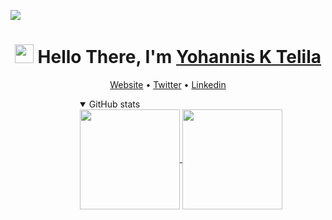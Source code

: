 ![](https://komarev.com/ghpvc/?username=joekifle&style=flat&label=Profile+Views)
  
<h1 align="center"><img src="https://raw.githubusercontent.com/sidbelbase/sidbelbase/master/wave.gif" width="30px"><strong> Hello There, 
 I'm <a href="https://joetelila.com">Yohannis K Telila</a> </strong>
  
  
</h1>
<p align="center">
  <a href="https://joetelila.com">Website</a> •
  <a href="https://twitter.com/joetelila">Twitter</a> •
  <a href="https://www.linkedin.com/in/joetelila/">Linkedin</a>
</p>

<details open style="
        padding-left: 111px;
      ">
    <summary>GitHub stats</summary>
  <div>
    <a href="https://github.com/anuraghazra/github-readme-stats">
      <img align="center" height=160 src="https://github-readme-stats.vercel.app/api?username=joetelila&count_private=false&show_icons=true&theme=tokyonight">
    </a>
    <a href="https://github.com/anuraghazra/github-readme-stats">
      <img align="center" height=160 src="https://github-readme-stats.vercel.app/api/top-langs/?username=joetelila&hide=jupyter%20notebook&layout=compact&langs_count=10&theme=tokyonight">
    </a>
  </div>
</details>
